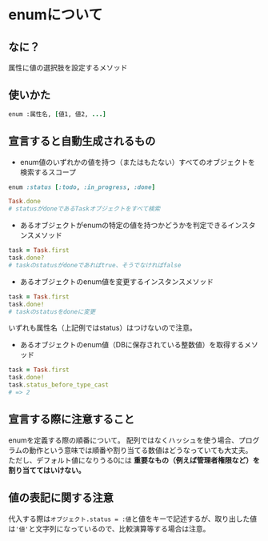 # enumについて
## なに？
属性に値の選択肢を設定するメソッド

## 使いかた
```rb
enum :属性名, [値1, 値2, ...]
```

## 宣言すると自動生成されるもの
- enum値のいずれかの値を持つ（またはもたない）すべてのオブジェクトを検索するスコープ  
```ruby:/models/task.rb
enum :status [:todo, :in_progress, :done]
```
```rb
Task.done
# statusがdoneであるTaskオブジェクトをすべて検索
```
- あるオブジェクトがenumの特定の値を持つかどうかを判定できるインスタンスメソッド
```rb
task = Task.first
task.done?
# taskのstatusがdoneであればtrue、そうでなければfalse
```
- あるオブジェクトのenum値を変更するインスタンスメソッド
```rb
task = Task.first
task.done!
# taskのstatusをdoneに変更
```
いずれも属性名（上記例ではstatus）はつけないので注意。

- あるオブジェクトのenum値（DBに保存されている整数値）を取得するメソッド
```rb
task = Task.first
task.done!
task.status_before_type_cast
# => 2
```

## 宣言する際に注意すること
enumを定義する際の順番について。
配列ではなくハッシュを使う場合、プログラムの動作という意味では順番や割り当てる数値はどうなっていても大丈夫。
ただし、デフォルト値になりうる0には **重要なもの（例えば管理者権限など）を割り当ててはいけない。**

## 値の表記に関する注意
代入する際は`オブジェクト.status = :値`と値をキーで記述するが、取り出した値は`'値'`と文字列になっているので、比較演算等する場合は注意。